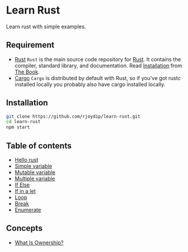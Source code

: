 # Learn Rust

Learn rust with simple examples.

## Requirement

- [Rust](https://github.com/rust-lang/rust)
    `Rust` is the main source code repository for [Rust](https://www.rust-lang.org/en-US/). It contains the compiler, standard library, and documentation. Read [Installation](https://doc.rust-lang.org/book/second-edition/ch01-01-installation.html) from [The Book](https://doc.rust-lang.org/book/index.html).
- [Cargo](https://github.com/rust-lang/cargo)
    `Cargo` is distributed by default with Rust, so if you've got rustc installed locally you probably also have cargo installed locally.

## Installation

```sh
git clone https://github.com/rjoydip/learn-rust.git
cd learn-rust
npm start
```

## Table of contents

- [Hello rust](examples/hello.rs#L2)
- [Simple variable](examples/var.rs#L4)
- [Mutable variable](examples/var.rs#L9)
- [Multiple variable](examples/var.rs#L15)
- [If Else](examples/control_flow.rs#L1)
- [If in a let](examples/control_flow.rs#L14)
- [Loop](examples/loop.rs#L1)
- [Break](examples/break.rs#L1)
- [Enumerate](examples/break.rs#L1)

## Concepts

- [What Is Ownership?](https://doc.rust-lang.org/book/second-edition/ch04-01-what-is-ownership.html#what-is-ownership)
